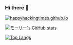 ### Hi there 👋

<!--
**SuZu008006/suzu008006** is a ✨ _special_ ✨ repository because its `README.md` (this file) appears on your GitHub profile.

Here are some ideas to get you started:

- 🔭 I’m currently working on ...
- 🌱 I’m currently learning ...
- 👯 I’m looking to collaborate on ...
- 🤔 I’m looking for help with ...
- 💬 Ask me about ...
- 📫 How to reach me: ...
- 😄 Pronouns: ...
- ⚡ Fun fact: ...
-->


<p align="left">
  <a href="[[https://happyhackingtimes.github.io/](https://happyhackingtimes.github.io/)](https://happyhackingtimes.github.io/)">
    <img src="https://img.shields.io/badge/Website%2FBlog-happyhackingtimes.github.io-%238cd2d5" alt="happyhackingtimes.github.io"/>
  </a>
</p>


[![モーリー's GitHub stats](https://github-readme-stats.vercel.app/api?username=suzu008006&theme=vue-dark&show_icons=true)](https://github.com/suzu008006/github-readme-stats)

[![Top Langs](https://github-readme-stats.vercel.app/api/top-langs/?username=suzu008006&theme=vue-dark)](https://github.com/suzu008006/github-readme-stats)
